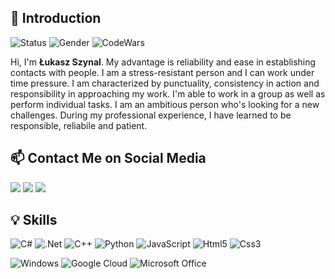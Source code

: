 ## 👋 Introduction

<!--https://user-images.githubusercontent.com/5713670/87202985-820dcb80-c2b6-11ea-9f56-7ec461c497c3.gif-->

![Status](https://img.shields.io/badge/status-up-brightgreen)
![Gender](https://img.shields.io/badge/gender-%F0%9F%A4%B5-lightgrey)
![CodeWars](https://www.codewars.com/users/lukaszynal/badges/micro)

Hi, I'm **Łukasz Szynal**. 
My advantage is reliability and ease in establishing contacts with people. I am a stress-resistant person and I can work under time pressure. I am characterized by punctuality, consistency in action and responsibility in approaching my work. I'm able to work in a group as well as perform individual tasks. I am an ambitious person who's looking for a new challenges. During my professional experience, I have learned to be responsible, reliabile and patient.

## 📫 Contact Me on Social Media

<a href="https://www.facebook.com/lukaszynal/"><img src="https://img.shields.io/badge/Facebook-1877F2?style=for-the-badge&logo=facebook&logoColor=white"></a>
<a href="https://www.linkedin.com/in/lukaszynal/"><img src="https://img.shields.io/badge/LinkedIn-0077B5?style=for-the-badge&logo=linkedin&logoColor=white"></a>
<a href="mailto:lukaszynal@gmail.com"><img src="https://img.shields.io/badge/Gmail-D14836?style=for-the-badge&logo=gmail&logoColor=white"></a>


## 💡 Skills

![C#](https://img.shields.io/badge/C%23-239120?style=for-the-badge&logo=c-sharp&logoColor=white)
![.Net](https://img.shields.io/badge/.NET-5C2D91?style=for-the-badge&logo=.net&logoColor=white)
![C++](https://img.shields.io/badge/C%2B%2B-00599C?style=for-the-badge&logo=c%2B%2B&logoColor=white)
![Python](https://img.shields.io/badge/Python-3776AB?style=for-the-badge&logo=python&logoColor=white)
![JavaScript](https://img.shields.io/badge/JavaScript-323330?style=for-the-badge&logo=javascript&logoColor=F7DF1E)
![Html5](https://img.shields.io/badge/HTML5-E34F26?style=for-the-badge&logo=html5&logoColor=white)
![Css3](https://img.shields.io/badge/CSS3-1572B6?style=for-the-badge&logo=css3&logoColor=white)

![Windows](https://img.shields.io/badge/Windows-0078D6?style=for-the-badge&logo=windows&logoColor=white)
![Google Cloud](https://img.shields.io/badge/Google_Cloud-4285F4?style=for-the-badge&logo=google-cloud&logoColor=white)
![Microsoft Office](https://img.shields.io/badge/Microsoft_Office-D83B01?style=for-the-badge&logo=microsoft-office&logoColor=white)
